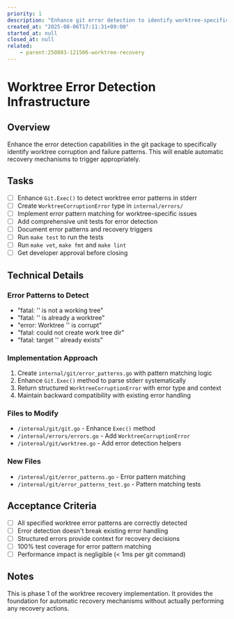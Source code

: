 ```yaml
---
priority: 1
description: "Enhance git error detection to identify worktree-specific corruption patterns"
created_at: "2025-08-06T17:11:31+09:00"
started_at: null
closed_at: null
related:
    - parent:250803-121506-worktree-recovery
---
```


# Worktree Error Detection Infrastructure

## Overview
Enhance the error detection capabilities in the git package to specifically identify worktree corruption and failure patterns. This will enable automatic recovery mechanisms to trigger appropriately.

## Tasks
- [ ] Enhance `Git.Exec()` to detect worktree error patterns in stderr
- [ ] Create `WorktreeCorruptionError` type in `internal/errors/`
- [ ] Implement error pattern matching for worktree-specific issues
- [ ] Add comprehensive unit tests for error detection
- [ ] Document error patterns and recovery triggers
- [ ] Run `make test` to run the tests
- [ ] Run `make vet`, `make fmt` and `make lint`
- [ ] Get developer approval before closing

## Technical Details
### Error Patterns to Detect
- "fatal: '<path>' is not a working tree"
- "fatal: '<path>' is already a worktree"
- "error: Worktree '<path>' is corrupt"
- "fatal: could not create work tree dir"
- "fatal: target '<branch>' already exists"

### Implementation Approach
1. Create `internal/git/error_patterns.go` with pattern matching logic
2. Enhance `Git.Exec()` method to parse stderr systematically
3. Return structured `WorktreeCorruptionError` with error type and context
4. Maintain backward compatibility with existing error handling

### Files to Modify
- `/internal/git/git.go` - Enhance `Exec()` method
- `/internal/errors/errors.go` - Add `WorktreeCorruptionError`
- `/internal/git/worktree.go` - Add error detection helpers

### New Files
- `/internal/git/error_patterns.go` - Error pattern matching
- `/internal/git/error_patterns_test.go` - Pattern matching tests

## Acceptance Criteria
- [ ] All specified worktree error patterns are correctly detected
- [ ] Error detection doesn't break existing error handling
- [ ] Structured errors provide context for recovery decisions
- [ ] 100% test coverage for error pattern matching
- [ ] Performance impact is negligible (< 1ms per git command)

## Notes
This is phase 1 of the worktree recovery implementation. It provides the foundation for automatic recovery mechanisms without actually performing any recovery actions.